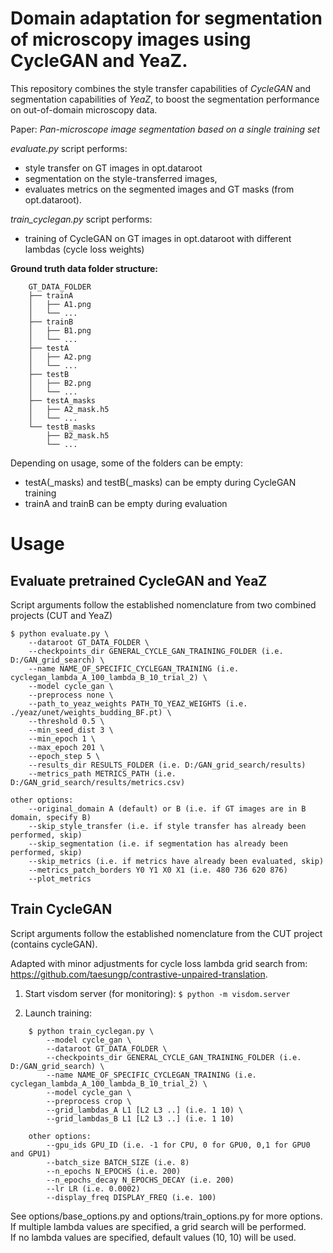 <h1>Domain adaptation for segmentation of microscopy images using CycleGAN and YeaZ.</h1>

This repository combines the style transfer capabilities of *CycleGAN* and segmentation capabilities of *YeaZ*,
to boost the segmentation performance on out-of-domain microscopy data.

Paper: *Pan-microscope image segmentation based on a single training set*

*evaluate.py* script performs:
*  style transfer on GT images in opt.dataroot
*  segmentation on the style-transferred images, 
*  evaluates metrics on the segmented images and GT masks (from opt.dataroot).

*train_cyclegan.py* script performs:
* training of CycleGAN on GT images in opt.dataroot with different lambdas (cycle loss weights)

**Ground truth data folder structure:**
```
    GT_DATA_FOLDER
    ├── trainA
    │   ├── A1.png
    │   └── ...
    ├── trainB
    │   ├── B1.png
    │   └── ...
    ├── testA
    │   ├── A2.png
    │   └── ...
    ├── testB
    │   ├── B2.png
    │   └── ...
    ├── testA_masks
    │   ├── A2_mask.h5
    │   └── ...
    └── testB_masks
        ├── B2_mask.h5
        └── ...
```
Depending on usage, some of the folders can be empty:
* testA(_masks) and testB(_masks) can be empty during CycleGAN training
* trainA and trainB can be empty during evaluation

<h1>Usage</h1>

<h2>Evaluate pretrained CycleGAN and YeaZ</h2>
Script arguments follow the established nomenclature from two combined projects (CUT and YeaZ)

```
$ python evaluate.py \
    --dataroot GT_DATA_FOLDER \
    --checkpoints_dir GENERAL_CYCLE_GAN_TRAINING_FOLDER (i.e. D:/GAN_grid_search) \
    --name NAME_OF_SPECIFIC_CYCLEGAN_TRAINING (i.e. cyclegan_lambda_A_100_lambda_B_10_trial_2) \
    --model cycle_gan \
    --preprocess none \
    --path_to_yeaz_weights PATH_TO_YEAZ_WEIGHTS (i.e. ./yeaz/unet/weights_budding_BF.pt) \
    --threshold 0.5 \
    --min_seed_dist 3 \
    --min_epoch 1 \
    --max_epoch 201 \
    --epoch_step 5 \
    --results_dir RESULTS_FOLDER (i.e. D:/GAN_grid_search/results)
    --metrics_path METRICS_PATH (i.e. D:/GAN_grid_search/results/metrics.csv)

other options:
    --original_domain A (default) or B (i.e. if GT images are in B domain, specify B)
    --skip_style_transfer (i.e. if style transfer has already been performed, skip)
    --skip_segmentation (i.e. if segmentation has already been performed, skip)
    --skip_metrics (i.e. if metrics have already been evaluated, skip)
    --metrics_patch_borders Y0 Y1 X0 X1 (i.e. 480 736 620 876)
    --plot_metrics
```

<h2>Train CycleGAN</h2>
Script arguments follow the established nomenclature from the CUT project (contains cycleGAN).

Adapted with minor adjustments for cycle loss lambda grid search from: https://github.com/taesungp/contrastive-unpaired-translation.


1. Start visdom server (for monitoring):
```$ python -m visdom.server```

2. Launch training:
```
    $ python train_cyclegan.py \
        --model cycle_gan \
        --dataroot GT_DATA_FOLDER \
        --checkpoints_dir GENERAL_CYCLE_GAN_TRAINING_FOLDER (i.e. D:/GAN_grid_search) \
        --name NAME_OF_SPECIFIC_CYCLEGAN_TRAINING (i.e. cyclegan_lambda_A_100_lambda_B_10_trial_2) \
        --model cycle_gan \
        --preprocess crop \
        --grid_lambdas_A L1 [L2 L3 ..] (i.e. 1 10) \
        --grid_lambdas_B L1 [L2 L3 ..] (i.e. 1 10)

    other options:
        --gpu_ids GPU_ID (i.e. -1 for CPU, 0 for GPU0, 0,1 for GPU0 and GPU1)
        --batch_size BATCH_SIZE (i.e. 8)
        --n_epochs N_EPOCHS (i.e. 200)
        --n_epochs_decay N_EPOCHS_DECAY (i.e. 200)
        --lr LR (i.e. 0.0002)
        --display_freq DISPLAY_FREQ (i.e. 100)
```
See options/base_options.py and options/train_options.py for more options.</br>
If multiple lambda values are specified, a grid search will be performed.</br>
If no lambda values are specified, default values (10, 10) will be used.
